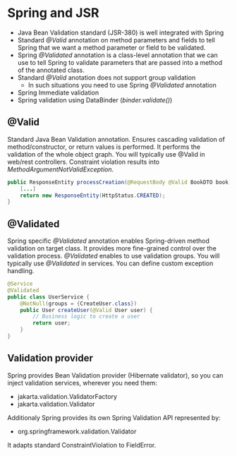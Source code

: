 # Spring and JSR

* Java Bean Validation standard (JSR-380) is well integrated with Spring
* Standard *@Valid* annotation on method parameters and fields to tell Spring that we want a method parameter or field to be validated.
* Spring *@Validated* annotation is a class-level annotation that we can use to tell Spring to validate parameters that are passed into a method of the annotated class.
* Standard *@Valid* anotation does not support group validation
    * In such situations you need to use Spring *@Validated* annotation
* Spring Immediate validation    
* Spring validation using DataBinder (*binder.validate()*)

## @Valid
Standard Java Bean Validation annotation. Ensures cascading validation of method/constructor, 
or return values is performed. It performs the validation of the whole object graph.
You will typically use @Valid in web/rest controllers. Constraint violation results into *MethodArgumentNotValidException*.

```Java
public ResponseEntity processCreation(@RequestBody @Valid BookDTO book) {
    [...]
    return new ResponseEntity(HttpStatus.CREATED);
}
```

## @Validated
Spring specific *@Validated* annotation enables Spring-driven method validation on target class.
It provides more fine-grained control over the validation process. *@Validated* enables to use validation groups.
You will typically use *@Validated* in services. You can define custom exception handling.

```Java
@Service
@Validated
public class UserService {
    @NotNull(groups = {CreateUser.class})
    public User createUser(@Valid User user) {
        // Business logic to create a user
        return user;
    }
}
```

## Validation provider
Spring provides Bean Validation provider (Hibernate validator), so you can inject validation services, wherever you need them:

* jakarta.validation.ValidatorFactory
* jakarta.validation.Validator

Additionaly Spring provides its own Spring Validation API represented by:

* org.springframework.validation.Validator

It adapts standard ConstraintViolation to FieldError.



